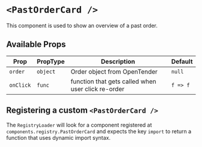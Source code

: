 # `<PastOrderCard />`

This component is used to show an overview of a past order.

## Available Props

| Prop      | PropType | Description                                        | Default  |
| --------- | -------- | -------------------------------------------------- | -------- |
| `order`   | `object` | Order object from OpenTender                       | `null`   |
| `onClick` | `func`   | function that gets called when user click re-order | `f => f` |

## Registering a custom `<PastOrderCard />`

The `RegistryLoader` will look for a component registered at `components.registry.PastOrderCard` and expects the key `import` to return a function that uses dynamic import syntax.
